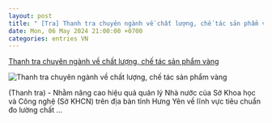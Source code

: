 ```yaml
---
layout: post
title: " [Tra] Thanh tra chuyên ngành về chất lượng, chế tác sản phẩm vàng"
date: Mon, 06 May 2024 21:00:00 +0700
categories: entries VN
---
```

[Thanh tra chuyên ngành về chất lượng, chế tác sản phẩm vàng](https://thanhtra.com.vn/thanh-tra/ket-luan-thanh-tra/thanh-tra-chuyen-nganh-ve-chat-luong-che-tac-san-pham-vang-224031.html)

![Thanh tra chuyên ngành về chất lượng, chế tác sản phẩm vàng](https://thanhtra.com.vn/data/images/0/2024/05/05/quangdong/untitled.jpg?w=400)

(Thanh tra) - Nhằm nâng cao hiệu quả quản lý Nhà nước của Sở Khoa học và Công nghệ (Sở KHCN) trên địa bàn tỉnh Hưng Yên về lĩnh vực tiêu chuẩn đo lường chất ...

